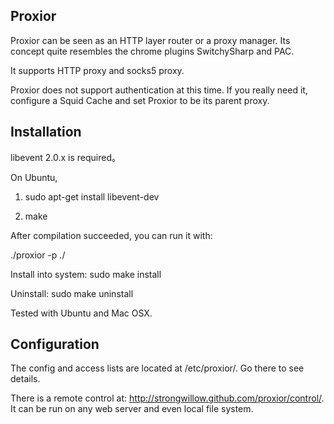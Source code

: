 ## Proxior

Proxior can be seen as an HTTP layer router or a proxy manager. Its concept quite resembles the chrome plugins SwitchySharp and PAC. 

It supports HTTP proxy and socks5 proxy.

Proxior does not support authentication at this time. If you really need it, configure a Squid Cache and set Proxior to be its parent proxy.

## Installation

libevent 2.0.x is required。

On Ubuntu,

1) sudo apt-get install libevent-dev

2) make

After compilation succeeded, you can run it with:

./proxior -p ./

Install into system: sudo make install

Uninstall: sudo make uninstall

Tested with Ubuntu and Mac OSX.

## Configuration

The config and access lists are located at /etc/proxior/. Go there to see details.

There is a remote control at: http://strongwillow.github.com/proxior/control/. It can be run on any web server and even local file system.
